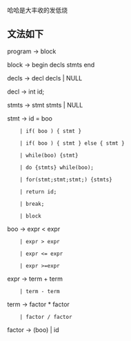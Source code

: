 哈哈是大丰收的发低烧

文法如下
--

program -> block

block -> begin decls stmts end

decls -> decl decls | NULL

decl  -> int id;

stmts -> stmt stmts | NULL

stmt  ->  id = boo

		| if( boo ) { stmt }
		
		| if( boo ) { stmt } else { stmt }
		
		| while(boo) {stmt}
		
		| do {stmts} while(boo);
		
		| for(stmt;stmt;stmt;) {stmts}
		
		| return id;
		
		| break;
		
		| block
		
boo -> expr < expr 

		| expr > expr 
		
		| expr <= expr 
		
		| expr >=expr

expr -> term + term 

		| term - term

term -> factor * factor 
		
		| factor / factor

factor -> (boo) | id 